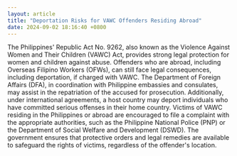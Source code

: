 ```yaml
---
layout: article
title: "Deportation Risks for VAWC Offenders Residing Abroad"
date: 2024-09-02 18:16:40 +0800
---
```


<p>The Philippines' Republic Act No. 9262, also known as the Violence Against Women and Their Children (VAWC) Act, provides strong legal protection for women and children against abuse. Offenders who are abroad, including Overseas Filipino Workers (OFWs), can still face legal consequences, including deportation, if charged with VAWC. The Department of Foreign Affairs (DFA), in coordination with Philippine embassies and consulates, may assist in the repatriation of the accused for prosecution. Additionally, under international agreements, a host country may deport individuals who have committed serious offenses in their home country. Victims of VAWC residing in the Philippines or abroad are encouraged to file a complaint with the appropriate authorities, such as the Philippine National Police (PNP) or the Department of Social Welfare and Development (DSWD). The government ensures that protective orders and legal remedies are available to safeguard the rights of victims, regardless of the offender's location.</p>